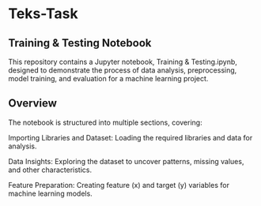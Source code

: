 # Teks-Task
## Training & Testing Notebook
This repository contains a Jupyter notebook, Training & Testing.ipynb, designed to demonstrate the process of data analysis, preprocessing, model training, and evaluation for a machine learning project.

## Overview
The notebook is structured into multiple sections, covering:

Importing Libraries and Dataset: Loading the required libraries and data for analysis.

Data Insights: Exploring the dataset to uncover patterns, missing values, and other characteristics.

Feature Preparation: Creating feature (x) and target (y) variables for machine learning models.
